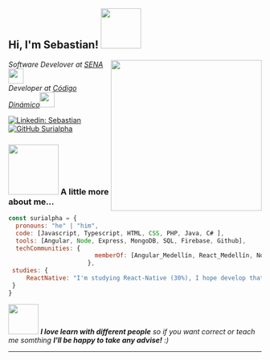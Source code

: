 <h2> Hi, I'm Sebastian! <img src="https://media.giphy.com/media/huPRFJInE3OyvPoNsQ/giphy.gif" width="80"></h2>
<img align='right' src="https://media.giphy.com/media/2zeji2UedvZzvIZ45N/giphy.gif" width="300">
<p><em>Software Develover at <a href="http://senasofia.com/">SENA</a><img src="https://media.giphy.com/media/SXURM5jv7UfYWcke8k/giphy.gif" width="30"></br>Developer at <a href="https://codigodinamico.com/">Código Dinámico</a><img src="https://media.giphy.com/media/p4NLw3I4U0idi/giphy.gif" width="30"> 
</em></p>

[![Linkedin: Sebastian](https://img.shields.io/badge/-Sebastian-blue?style=flat-square&logo=Linkedin&logoColor=white&link=https://www.linkedin.com/in/sebastian-gomez-6b231a180/)](https://www.linkedin.com/in/sebastian-gomez-6b231a180/)
[![GitHub Surialpha](https://img.shields.io/github/followers/Surialpha?label=follow&style=social)](https://github.com/Surialpha)


### <img src="https://media.giphy.com/media/JUBC36F4c0qY4WOjWU/giphy.gif" width="100"> A little more about me...  

```javascript
const surialpha = {
  pronouns: "he" | "him",
  code: [Javascript, Typescript, HTML, CSS, PHP, Java, C# ],
  tools: [Angular, Node, Express, MongoDB, SQL, Firebase, Github],
  techCommunities: {
                        memberOf: [Angular_Medellín, React_Medellín, NodeCo, MedellínJS]
                      },
 studies: {
     ReactNative: "I'm studying React-Native (30%), I hope develop that skill by next year!",
 }
}
```

<img src="https://media.giphy.com/media/7xghjugSqnFKg/giphy.gif" width="60"> <em><b>I love learn with different people</b> so if you want correct or teach me somthing <b>I'll be happy to take any advise!</b> :)</em>

---
